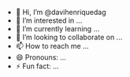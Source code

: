 - 👋 Hi, I’m @davihenriquedag
- 👀 I’m interested in ...
- 🌱 I’m currently learning ...
- 💞️ I’m looking to collaborate on ...
- 📫 How to reach me ...
- 😄 Pronouns: ...
- ⚡ Fun fact: ...

<!---
davihenriquedag/davihenriquedag is a ✨ special ✨ repository because its `README.md` (this file) appears on your GitHub profile.
You can click the Preview link to take a look at your changes.
--->
